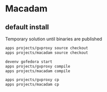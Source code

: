 # Macadam

## default install
Temporary solution until binaries are published

```sh
apps projects/gvproxy source checkout
apps projects/macadam source checkout

devenv gofedora start
apps projects/gvproxy compile
apps projects/macadam compile

apps projects/gvproxy cp
apps projects/macadam cp
```
